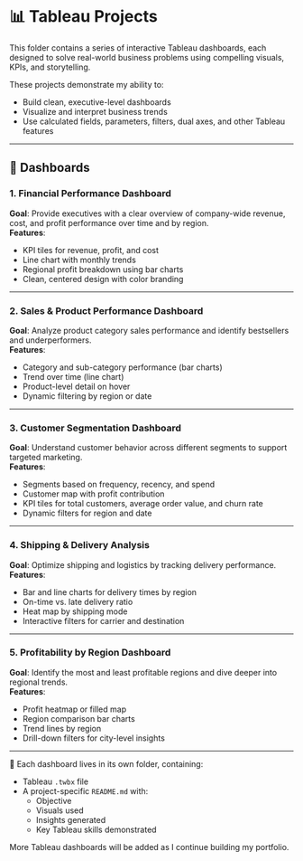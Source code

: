 # 📊 Tableau Projects

This folder contains a series of interactive Tableau dashboards, each designed to solve real-world business problems using compelling visuals, KPIs, and storytelling.

These projects demonstrate my ability to:
- Build clean, executive-level dashboards
- Visualize and interpret business trends
- Use calculated fields, parameters, filters, dual axes, and other Tableau features

---

## 📁 Dashboards

### 1. **Financial Performance Dashboard**
**Goal**: Provide executives with a clear overview of company-wide revenue, cost, and profit performance over time and by region.  
**Features**:
- KPI tiles for revenue, profit, and cost
- Line chart with monthly trends
- Regional profit breakdown using bar charts
- Clean, centered design with color branding

---

### 2. **Sales & Product Performance Dashboard**
**Goal**: Analyze product category sales performance and identify bestsellers and underperformers.  
**Features**:
- Category and sub-category performance (bar charts)
- Trend over time (line chart)
- Product-level detail on hover
- Dynamic filtering by region or date

---

### 3. **Customer Segmentation Dashboard**
**Goal**: Understand customer behavior across different segments to support targeted marketing.  
**Features**:
- Segments based on frequency, recency, and spend
- Customer map with profit contribution
- KPI tiles for total customers, average order value, and churn rate
- Dynamic filters for region and date

---

### 4. **Shipping & Delivery Analysis**
**Goal**: Optimize shipping and logistics by tracking delivery performance.  
**Features**:
- Bar and line charts for delivery times by region
- On-time vs. late delivery ratio
- Heat map by shipping mode
- Interactive filters for carrier and destination

---

### 5. **Profitability by Region Dashboard**
**Goal**: Identify the most and least profitable regions and dive deeper into regional trends.  
**Features**:
- Profit heatmap or filled map
- Region comparison bar charts
- Trend lines by region
- Drill-down filters for city-level insights

---

📁 Each dashboard lives in its own folder, containing:
- Tableau `.twbx` file
- A project-specific `README.md` with:
  - Objective
  - Visuals used
  - Insights generated
  - Key Tableau skills demonstrated

More Tableau dashboards will be added as I continue building my portfolio.
